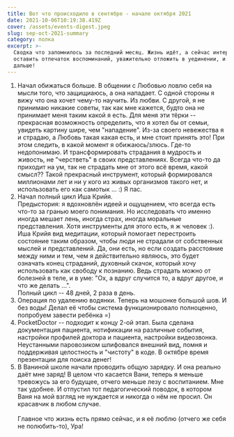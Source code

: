 ```yaml
---
title: Вот что происходило в сентябре - начале октября 2021
date: 2021-10-06T10:19:38.419Z
cover: /assets/events-digest.jpeg
slug: sep-oct-2021-summary
category: полка
excerpt: >-
  Сводка что запомнилось за последний месяц. Жизнь идёт, а сейчас интересно
  оставить отпечаток воспоминаний, уважительно отложить в уединении, и идём
  дальше!
---
```

1. Начал обижаться больше. В общении с Любовью ловлю себя на мысли того, что защищиаюсь, а она нападает. С одной стороны я вижу что она хочет чему-то научить. Из любви. С другой, я не принимаю никакие советы, так как мне кажется, будто она не принимает меня таким какой я есть. Для меня эти тёрки -- прекрасная возможность определить, что я хотел бы от семьи, увидеть картину шире, чем "нападение". Из-за своего невежества я и страдаю, а Любовь такая какая есть, и мне стоит принять это! При этом следить, в какой момент я обижаюсь/злюсь. Где-то недопонимаю. И  трансформировать страдания в мудрость и живость, не "черстветь" в своих представлениях. Всегда что-то да приходит на ум, так не страдать мне от этого всё время, какой смысл?? Такой прекрасный инструмент, который формировался миллионами лет и ни у кого из живых организмов такого нет, и использовать его как самотык ... :) Я пас.
2. Начал полный цикл Иша Крийя. \
   Предыстория: я вдохновлён идеей и ощущением, что всегда есть что-то за гранью моего понимания. Но исследовать что именно иногда мешает лень, иногда страх, иногда моральные представления. Хотя инструменты для этого есть, я ж человек :). Иша Крийя вид медитации, который помогает перестроить состояние таким образом, чтобы люди не страдали от собственных мыслей и представлений. Да, они есть, но если создать расстояние между ними и тем, чем я действительно являюсь, это будет означать конец страданий, духовный скачок, который хочу использовать как свободу к познанию. Ведь страдать можно от болезней в теле, и в уме: "Ох, а вдруг случится то, а вдруг другое, и что же делать ...".\
   Полный цикл -- 48 дней, 2 раза в день.
3. Операция по удалению водянки. Теперь на мошонке большой шов. И без воды! Делал её чтобы система функционировало полноценно, попробуем завести ребёнка =)
4. PocketDoctor -- подходит к концу 2-ой этап. Была сделана документация пациента, нотификации на различные события, настройки профилей доктора и пациента, настройки видеозвонка. Неустанными паровозиком шлифовался внешний вид, помня и поддерживая целостность и "чистоту" в коде. В октябре время презентации для поиска денег!
5. В Ваниной школе начали проводить общую зарядку. И она реально даёт мне заряд! В целом что касается Вани, теперь я меньше тревожусь за его будущее, отчего меньше лезу с воспитанием. Мне так удобнее. И отпустил тот педагогический поводок, в котором Ваня на мой взгляд не нуждается и никогда о нём не просил. Он красавчик в любом случае.\
   \
   Главное что жизнь есть прямо сейчас, и я её люблю (отчего же себя не полюбить-то), Ура!
